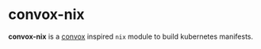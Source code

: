 # convox-nix

**convox-nix** is a [convox](https://convox.com) inspired `nix` module to build kubernetes manifests.
